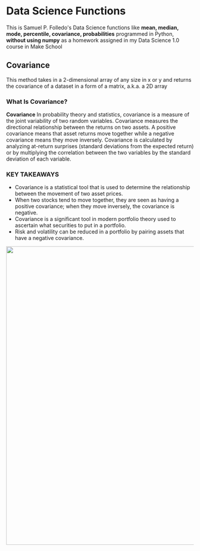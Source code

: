 # Data Science Functions
This is Samuel P. Folledo's Data Science functions like __mean, median, mode, percentile, covariance, probabilities__ programmed in Python, __without using numpy__ as a homework assigned in my Data Science 1.0 course in Make School

## Covariance 
This method takes in a 2-dimensional array of any size in x or y and returns the covariance of a dataset in a form of a matrix, a.k.a. a 2D array

### What Is Covariance?
__Covariance__ In probability theory and statistics, covariance is a measure of the joint variability of two random variables. Covariance measures the directional relationship between the returns on two assets. A positive covariance means that asset returns move together while a negative covariance means they move inversely. Covariance is calculated by analyzing at-return surprises (standard deviations from the expected return) or by multiplying the correlation between the two variables by the standard deviation of each variable.

### KEY TAKEAWAYS
- Covariance is a statistical tool that is used to determine the relationship between the movement of two asset prices.
- When two stocks tend to move together, they are seen as having a positive covariance; when they move inversely, the covariance is negative.
- Covariance is a significant tool in modern portfolio theory used to ascertain what securities to put in a portfolio.
- Risk and volatility can be reduced in a portfolio by pairing assets that have a negative covariance.

<img src="https://github.com/SamuelFolledo/Math-Functions/blob/master/screenshots/covariance.png" width="800" height="800">
